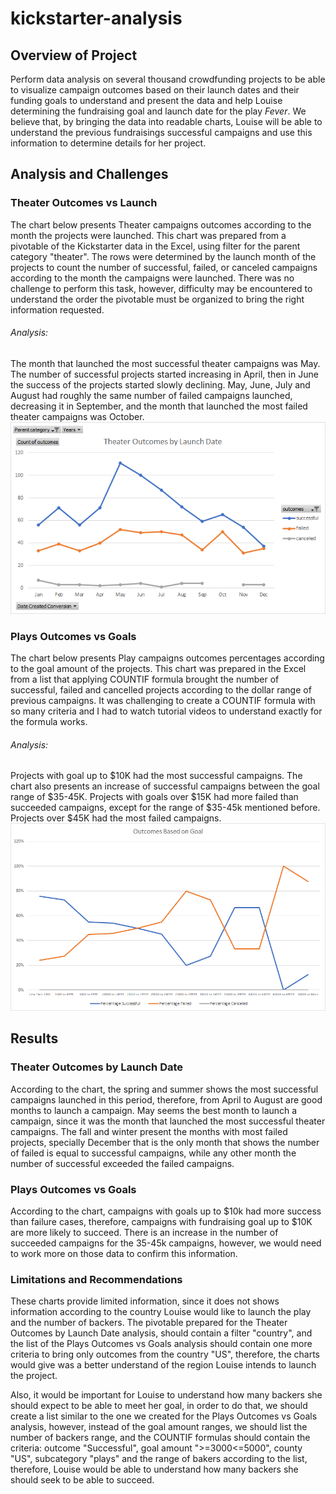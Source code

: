 # kickstarter-analysis

## Overview of Project
Perform data analysis on several thousand crowdfunding projects to be able to visualize campaign outcomes based on their launch dates and their funding goals to understand and present the data and help Louise determining the fundraising goal and launch date for the play *Fever*. We believe that, by bringing the data into readable charts, Louise will be able to understand the previous fundraisings successful campaigns and use this information to determine details for her project.

## Analysis and Challenges

### Theater Outcomes vs Launch
The chart below presents Theater campaigns outcomes according to the month the projects were launched.
This chart was prepared from a pivotable of the Kickstarter data in the Excel, using filter for the parent category "theater". The rows were determined by the launch month of the projects to count the number of successful, failed, or canceled campaigns according to the month the campaigns were launched. There was no challenge to perform this task, however, difficulty may be encountered to understand the order the pivotable must be organized to bring the right information requested.
###### Analysis:
The month that launched the most successful theater campaigns was May. The number of successful projects started increasing in April, then in June the success of the projects started slowly declining.
May, June, July and August had roughly the same number of failed campaigns launched, decreasing it in September, and the month that launched the most failed theater campaigns was October.
![This is an image](Theater_Outcomes_vs_Launch.png)

### Plays Outcomes vs Goals
The chart below presents Play campaigns outcomes percentages according to the goal amount of the projects.
This chart was prepared in the Excel from a list that applying COUNTIF formula brought the number of successful, failed and cancelled projects according to the dollar range of previous campaigns. It was challenging to create a COUNTIF formula with so many criteria and I had to watch tutorial videos to understand exactly for the formula works.
###### Analysis:
Projects with goal up to $10K had the most successful campaigns. The chart also presents an increase of successful campaigns between the goal range of $35-45K.
Projects with goals over $15K had more failed than succeeded campaigns, except for the range of $35-45k mentioned before. Projects over $45K had the most failed campaigns.
![This is an image](Outcomes_vs_Goals.png)

## Results
### Theater Outcomes by Launch Date
According to the chart, the spring and summer shows the most successful campaigns launched in this period, therefore, from April to August are good months to launch a campaign. May seems the best month to launch a campaign, since it was the month that launched the most successful theater campaigns. The fall and winter present the months with most failed projects, specially December that is the only month that shows the number of failed is equal to successful campaigns, while any other month the number of successful exceeded the failed campaigns.

### Plays Outcomes vs Goals
According to the chart, campaigns with goals up to $10k had more success than failure cases, therefore, campaigns with fundraising goal up to $10K are more likely to succeed. There is an increase in the number of succeeded campaigns for the 35-45k campaigns, however, we would need to work more on those data to confirm this information. 

### Limitations and Recommendations
These charts provide limited information, since it does not shows information according to the country Louise would like to launch the play and the number of backers.
The pivotable prepared for the Theater Outcomes by Launch Date analysis, should contain a filter "country", and the list of the Plays Outcomes vs Goals analysis should contain one more criteria to bring only outcomes from the country "US", therefore, the charts would give was a better understand of the region Louise intends to launch the project.

Also, it would be important for Louise to understand how many backers she should expect to be able to meet her goal, in order to do that, we should create a list similar to the one we created for the Plays Outcomes vs Goals analysis, however, instead of the goal amount ranges, we should list the number of backers range, and the COUNTIF formulas should contain the criteria: outcome "Successful", goal amount ">=3000<=5000", county "US", subcategory "plays" and the range of bakers according to the list, therefore, Louise would be able to understand how many backers she should seek to be able to succeed.
